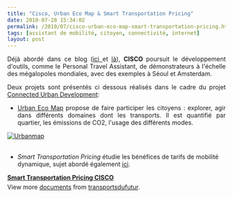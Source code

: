 ```yaml
---
title: "Cisco, Urban Eco Map & Smart Transportation Pricing"
date: 2010-07-28 15:34:02
permalink: /2010/07/cisco-urban-eco-map-smart-transportation-pricing.html
tags: [assistant de mobilité, citoyen, connectivité, internet]
layout: post
---
```


<p style="text-align: justify">Déjà abordé dans ce blog (<a href="https://gabrielplassat.github.io/transportsdufutur/2010/02/personnal-travel-assistant-cisco.html" target="_blank">ici </a>et <a href="https://gabrielplassat.github.io/transportsdufutur/2010/02/interdit-de-surfer-en-conduisant-.html" target="_blank">là</a>), <strong>CISCO </strong>poursuit le développement d'outils, comme le Personal Travel Assistant, de démonstrateurs à l'échelle des mégalopoles mondiales, avec des exemples à Séoul et Amsterdam.</p><p style="text-align: justify">Deux projets sont présentés ci dessous réalisés dans le cadre du projet <a href="http://www.cisco.com/web/about/ac79/ps/cud.html" target="_blank">Connected Urban Development</a>: </p><ul style="text-align: justify"><li><a href="http://ams.urbanecomap.org/?locale=en_US#/explore" target="_blank">Urban Eco Map</a> propose de faire participer les citoyens : explorer, agir dans différents domaines dont les transports. Il est quantifié par quartier, les émissions de CO2, l'usage des différents modes.</li> </ul> <a href="https://gabrielplassat.github.io/transportsdufutur/wp-content/uploads/sites/6/old/6a0120a66d2ad4970b013485c60594970c-pi.jpg" rel="lightbox"><img alt="Urbanmap" border="0" class="asset asset-image at-xid-6a0120a66d2ad4970b013485c60594970c " src="/wp-content/uploads/sites/6/old/6a0120a66d2ad4970b013485c60594970c-500pi.jpg" style="margin-left: auto;margin-right: auto" title="Urbanmap" /></a> <br /> <br /><ul> <li><em>Smart Transportation Pricing</em> étudie les bénéfices de tarifs de mobilité dynamique, sujet abordé également <a href="https://gabrielplassat.github.io/transportsdufutur/2010/07/quand-le-yield-management-setendra-a-tous-les-modes-de-transport.html" target="_blank">ici</a>.</li> </ul>   <!--more-->    <div id="__ss_4857310" style="width: 477px"><strong style="margin: 12px 0pt 4px"><a href="http://www.slideshare.net/transportsdufutur/smart-transportation-pricing-cisco" title="Smart Transportation Pricing CISCO">Smart Transportation Pricing CISCO</a></strong><div style="padding: 5px 0pt 12px">View more <a href="http://www.slideshare.net/">documents</a> from <a href="http://www.slideshare.net/transportsdufutur">transportsdufutur</a>.</div></div>
